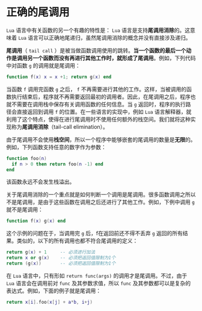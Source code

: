 # 正确的尾调用

`Lua` 语言中有关函数的另一个有趣的特性是： `Lua` 语言是支持**尾调用消除**的。这意味着 `Lua` 语言可以正确地尾递归，虽然尾调用消除的概念并没有直接涉及递归。

**尾调用**（ `tail call` ）是被当做函数调用使用的跳转。**当一个函数的最后一个动作是调用另一个函数而没有再进行其他工作时，就形成了尾调用**。例如，下列代码中对函数 `g` 的调用就是尾调用：

```lua
function f(x) x = x +1; return g(x) end
```

当函数 `f` 调用完函数 `g` 之后， `f` 不再需要进行其他的工作。这样，当被调用的函数执行结束后，程序就不再需要返回最初的调用者。因此，在尾调用之后，程序也就不需要在调用栈中保存有关调用函数的任何信息。当 `g` 返回时，程序的执行路径会直接返回到调用 `f` 的位置。在一些语言的实现中，例如 `Lua` 语言解释器，就利用了这个特点，使得在进行尾调用时不使用任何额外的栈空间。我们就将这种实现称为**尾调用消除**（tail-call elimination）。

由于尾调用不会使用**栈空间**，所以一个程序中能够嵌套的尾调用的数量是**无限**的。例如，下列函数支持任意的数字作为参数：

```lua
function foo(n)
  if n > 0 then return foo(n -1) end
end
```

该函数永远不会发生栈溢出。

关于尾调用消除的一个重点就是如何判断一个调用是尾调用。很多函数调用之所以不是尾调用，是由于这些函数在调用之后还进行了其他工作。例如，下例中调用 `g` 就不是尾调用：

```lua
function f(x) g(x) end
```

这个示例的问题在于，当调用完 `g` 后，f在返回前还不得不丢弃 `g` 返回的所有结果。类似的，以下的所有调用也都不符合尾调用的定义：

```lua
return g(x) + 1     -- 必须进行加法
return x or g(x)    -- 必须把返回值限制为1个
return (g(x))       -- 必须把返回值限制为1个
```

在 `Lua` 语言中，只有形如 `return func(args)` 的调用才是尾调用。不过，由于 `Lua` 语言会在调用前对 `func` 及其参数求值，所以 `func` 及其参数都可以是复杂的表达式。例如，下面的例子就是尾调用：

```lua
return x[i].foo(x[j] + a*b, i+j)
```
